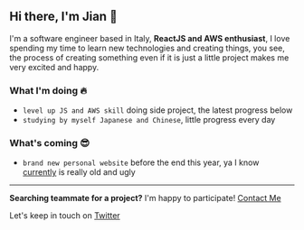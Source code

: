 ## Hi there, I'm Jian 👋

I'm a software engineer based in Italy, **ReactJS and AWS enthusiast**, I love spending my time to learn new technologies and creating things, you see, the process of creating something even if it is just a little project makes me very excited and happy.

### What I'm doing 🔥

- `level up JS and AWS skill` doing side project, the latest progress below
- `studying by myself Japanese and Chinese`, little progress every day

### What's coming 😎

- `brand new personal website` before the end this year, ya I know [currently](https://zhoujian.now.sh) is really old and ugly

<hr>  

**Searching teammate for a project?** I'm happy to participate! [Contact Me](mailto:jian.zhou@mail.polimi.it)

Let's keep in touch on [Twitter](https://twitter.com/ZhouJian26)

 
